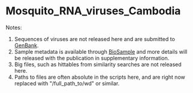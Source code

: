 # Mosquito_RNA_viruses_Cambodia





Notes:

1. Sequences of viruses are not released here and are submitted to [GenBank](GenBank_SRA_submitted.txt).
2. Sample metadata is available through [BioSample](GenBank_SRA_submitted.txt) and more details will be released with the publication in supplementary information.
3. Big files, such as hittables from similarity searches are not released here.
4. Paths to files are often absolute in the scripts here, and are right now replaced with "/full_path_to/wd" or similar.




